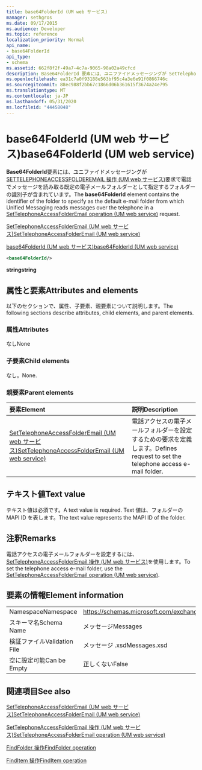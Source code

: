 ```yaml
---
title: base64FolderId (UM web サービス)
manager: sethgros
ms.date: 09/17/2015
ms.audience: Developer
ms.topic: reference
localization_priority: Normal
api_name:
- base64FolderId
api_type:
- schema
ms.assetid: 662f8f2f-49a7-4c7a-9065-98a02a49cfcd
description: Base64FolderId 要素には、ユニファイドメッセージングが SetTelephoneAccessFolderEmail 操作 (UM web サービス) 要求で電話でメッセージを読み取る既定の電子メールフォルダーとして指定するフォルダーの識別子が含まれています。
ms.openlocfilehash: ea31c7a0f93188e563bf95c4a3e6e91f0866746c
ms.sourcegitcommit: 88ec988f2bb67c1866d06b361615f3674a24e795
ms.translationtype: MT
ms.contentlocale: ja-JP
ms.lasthandoff: 05/31/2020
ms.locfileid: "44458048"
---
```

# <a name="base64folderid-um-web-service"></a><span data-ttu-id="4ca89-103">base64FolderId (UM web サービス)</span><span class="sxs-lookup"><span data-stu-id="4ca89-103">base64FolderId (UM web service)</span></span>

<span data-ttu-id="4ca89-104">**Base64FolderId**要素には、ユニファイドメッセージングが[SETTELEPHONEACCESSFOLDEREMAIL 操作 (UM web サービス)](settelephoneaccessfolderemail-operation-um-web-service.md)要求で電話でメッセージを読み取る既定の電子メールフォルダーとして指定するフォルダーの識別子が含まれています。</span><span class="sxs-lookup"><span data-stu-id="4ca89-104">The **base64FolderId** element contains the identifier of the folder to specify as the default e-mail folder from which Unified Messaging reads messages over the telephone in a [SetTelephoneAccessFolderEmail operation (UM web service)](settelephoneaccessfolderemail-operation-um-web-service.md) request.</span></span> 
  
[<span data-ttu-id="4ca89-105">SetTelephoneAccessFolderEmail (UM web サービス)</span><span class="sxs-lookup"><span data-stu-id="4ca89-105">SetTelephoneAccessFolderEmail (UM web service)</span></span>](settelephoneaccessfolderemail-um-web-service.md)
  
[<span data-ttu-id="4ca89-106">base64FolderId (UM web サービス)</span><span class="sxs-lookup"><span data-stu-id="4ca89-106">base64FolderId (UM web service)</span></span>](base64folderid-um-web-service.md)
  
```xml
<base64FolderId/>
```

 <span data-ttu-id="4ca89-107">**string**</span><span class="sxs-lookup"><span data-stu-id="4ca89-107">**string**</span></span>
## <a name="attributes-and-elements"></a><span data-ttu-id="4ca89-108">属性と要素</span><span class="sxs-lookup"><span data-stu-id="4ca89-108">Attributes and elements</span></span>

<span data-ttu-id="4ca89-109">以下のセクションで、属性、子要素、親要素について説明します。</span><span class="sxs-lookup"><span data-stu-id="4ca89-109">The following sections describe attributes, child elements, and parent elements.</span></span>
  
### <a name="attributes"></a><span data-ttu-id="4ca89-110">属性</span><span class="sxs-lookup"><span data-stu-id="4ca89-110">Attributes</span></span>

<span data-ttu-id="4ca89-111">なし</span><span class="sxs-lookup"><span data-stu-id="4ca89-111">None</span></span>
  
### <a name="child-elements"></a><span data-ttu-id="4ca89-112">子要素</span><span class="sxs-lookup"><span data-stu-id="4ca89-112">Child elements</span></span>

<span data-ttu-id="4ca89-113">なし。</span><span class="sxs-lookup"><span data-stu-id="4ca89-113">None.</span></span>
  
### <a name="parent-elements"></a><span data-ttu-id="4ca89-114">親要素</span><span class="sxs-lookup"><span data-stu-id="4ca89-114">Parent elements</span></span>

|<span data-ttu-id="4ca89-115">**要素**</span><span class="sxs-lookup"><span data-stu-id="4ca89-115">**Element**</span></span>|<span data-ttu-id="4ca89-116">**説明**</span><span class="sxs-lookup"><span data-stu-id="4ca89-116">**Description**</span></span>|
|:-----|:-----|
|[<span data-ttu-id="4ca89-117">SetTelephoneAccessFolderEmail (UM web サービス)</span><span class="sxs-lookup"><span data-stu-id="4ca89-117">SetTelephoneAccessFolderEmail (UM web service)</span></span>](settelephoneaccessfolderemail-um-web-service.md) <br/> |<span data-ttu-id="4ca89-118">電話アクセスの電子メールフォルダーを設定するための要求を定義します。</span><span class="sxs-lookup"><span data-stu-id="4ca89-118">Defines request to set the telephone access e-mail folder.</span></span>  <br/> |
   
## <a name="text-value"></a><span data-ttu-id="4ca89-119">テキスト値</span><span class="sxs-lookup"><span data-stu-id="4ca89-119">Text value</span></span>

<span data-ttu-id="4ca89-120">テキスト値は必須です。</span><span class="sxs-lookup"><span data-stu-id="4ca89-120">A text value is required.</span></span> <span data-ttu-id="4ca89-121">Text 値は、フォルダーの MAPI ID を表します。</span><span class="sxs-lookup"><span data-stu-id="4ca89-121">The text value represents the MAPI ID of the folder.</span></span>
  
## <a name="remarks"></a><span data-ttu-id="4ca89-122">注釈</span><span class="sxs-lookup"><span data-stu-id="4ca89-122">Remarks</span></span>

<span data-ttu-id="4ca89-123">電話アクセスの電子メールフォルダーを設定するには、 [SetTelephoneAccessFolderEmail 操作 (UM web サービス)](settelephoneaccessfolderemail-operation-um-web-service.md)を使用します。</span><span class="sxs-lookup"><span data-stu-id="4ca89-123">To set the telephone access e-mail folder, use the [SetTelephoneAccessFolderEmail operation (UM web service)](settelephoneaccessfolderemail-operation-um-web-service.md).</span></span>
  
## <a name="element-information"></a><span data-ttu-id="4ca89-124">要素の情報</span><span class="sxs-lookup"><span data-stu-id="4ca89-124">Element information</span></span>

|||
|:-----|:-----|
|<span data-ttu-id="4ca89-125">Namespace</span><span class="sxs-lookup"><span data-stu-id="4ca89-125">Namespace</span></span>  <br/> |https://schemas.microsoft.com/exchange/services/2006/messages  <br/> |
|<span data-ttu-id="4ca89-126">スキーマ名</span><span class="sxs-lookup"><span data-stu-id="4ca89-126">Schema Name</span></span>  <br/> |<span data-ttu-id="4ca89-127">メッセージ</span><span class="sxs-lookup"><span data-stu-id="4ca89-127">Messages</span></span>  <br/> |
|<span data-ttu-id="4ca89-128">検証ファイル</span><span class="sxs-lookup"><span data-stu-id="4ca89-128">Validation File</span></span>  <br/> |<span data-ttu-id="4ca89-129">メッセージ .xsd</span><span class="sxs-lookup"><span data-stu-id="4ca89-129">Messages.xsd</span></span>  <br/> |
|<span data-ttu-id="4ca89-130">空に設定可能</span><span class="sxs-lookup"><span data-stu-id="4ca89-130">Can be Empty</span></span>  <br/> |<span data-ttu-id="4ca89-131">正しくない</span><span class="sxs-lookup"><span data-stu-id="4ca89-131">False</span></span>  <br/> |
   
## <a name="see-also"></a><span data-ttu-id="4ca89-132">関連項目</span><span class="sxs-lookup"><span data-stu-id="4ca89-132">See also</span></span>



[<span data-ttu-id="4ca89-133">SetTelephoneAccessFolderEmail (UM web サービス)</span><span class="sxs-lookup"><span data-stu-id="4ca89-133">SetTelephoneAccessFolderEmail (UM web service)</span></span>](settelephoneaccessfolderemail-um-web-service.md)
  
[<span data-ttu-id="4ca89-134">SetTelephoneAccessFolderEmail 操作 (UM web サービス)</span><span class="sxs-lookup"><span data-stu-id="4ca89-134">SetTelephoneAccessFolderEmail operation (UM web service)</span></span>](settelephoneaccessfolderemail-operation-um-web-service.md)
  
[<span data-ttu-id="4ca89-135">FindFolder 操作</span><span class="sxs-lookup"><span data-stu-id="4ca89-135">FindFolder operation</span></span>](findfolder-operation.md)
  
[<span data-ttu-id="4ca89-136">FindItem 操作</span><span class="sxs-lookup"><span data-stu-id="4ca89-136">FindItem operation</span></span>](finditem-operation.md)

